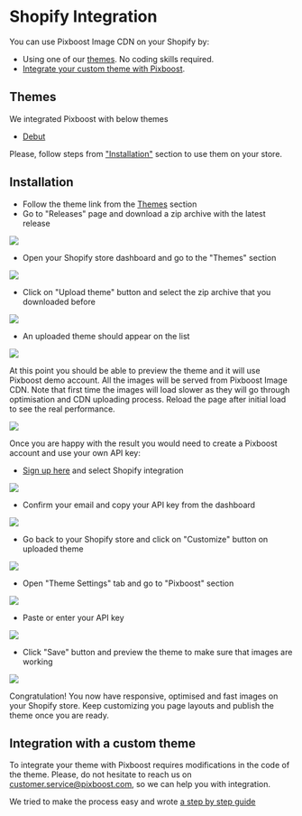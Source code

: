 # Shopify Integration

You can use Pixboost Image CDN on your Shopify by:

* Using one of our [themes](shopify.md#themes). No coding skills required.
* [Integrate your custom theme with Pixboost](shopify.md#integration-with-a-custom-theme).

## Themes

We integrated Pixboost with below themes

* [Debut](https://github.com/Pixboost/shopify-wroom-wroom-debut)

Please, follow steps from ["Installation"](shopify.md#installation) section to use them on your store.

## Installation

* Follow the theme link from the [Themes](shopify.md#themes) section
* Go to "Releases" page and download a zip archive with the latest release

![](.gitbook/assets/shopify-theme-download.png)

* Open your Shopify store dashboard and go to the "Themes" section

![](.gitbook/assets/shopify-theme-section.png)

* Click on "Upload theme" button and select the zip archive that you downloaded before

![](.gitbook/assets/shopify-upload-theme.png)

* An uploaded theme should appear on the list

![](.gitbook/assets/shopify-added-theme.png)

At this point you should be able to preview the theme and it will use Pixboost demo account. All the images will be served from Pixboost Image CDN. Note that first time the images will load slower as they will go through optimisation and CDN uploading process. Reload the page after initial load to see the real performance.

![](.gitbook/assets/shopify-preview-theme.png)

Once you are happy with the result you would need to create a Pixboost account and use your own API key:

* [Sign up here](https://github.com/Pixboost/docs/tree/f5010c234fd24fe5e3402831d8152bbad3b3c3ea/shopify/pixboost.com/customer/README.md#/signup) and select Shopify integration

![](.gitbook/assets/shopify-pixboost-signup.png)

* Confirm your email and copy your API key from the dashboard

![](.gitbook/assets/shopify-pixboost-api-key.png)

* Go back to your Shopify store and click on "Customize" button on uploaded theme

![](.gitbook/assets/shopify-customize-theme.png)

* Open "Theme Settings" tab and go to "Pixboost" section

![](.gitbook/assets/shopify-pixboost-settings.png)

* Paste or enter your API key

![](.gitbook/assets/shopify-enter-api-key.png)

* Click "Save" button and preview the theme to make sure that images are working

![](.gitbook/assets/shopify-save-theme.png)

Congratulation! You now have responsive, optimised and fast images on your Shopify store. Keep customizing you page layouts and publish the theme once you are ready.

## Integration with a custom theme

To integrate your theme with Pixboost requires modifications in the code of the theme. Please, do not hesitate to reach us on [customer.service@pixboost.com](mailto:customer.service@pixboost.com), so we can help you with integration.

We tried to make the process easy and wrote [a step by step guide](https://medium.com/pixboost/boosting-image-performance-of-your-shopify-store-d3696ac71f93?source=pixboost-help)

